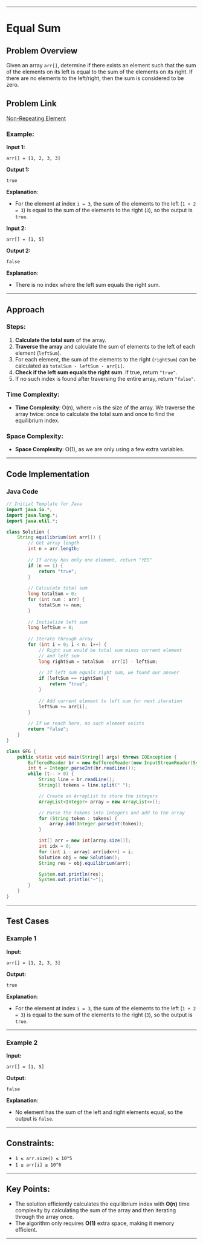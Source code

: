 

---

# Equal Sum

## Problem Overview

Given an array `arr[]`, determine if there exists an element such that the sum of the elements on its left is equal to the sum of the elements on its right. If there are no elements to the left/right, then the sum is considered to be zero.

## Problem Link
[Non-Repeating Element](https://www.geeksforgeeks.org/problems/equal-sum0810/1)

### Example:

**Input 1:**
```
arr[] = [1, 2, 3, 3]
```
**Output 1:**
```
true
```
**Explanation**: 
- For the element at index `i = 3`, the sum of the elements to the left (`1 + 2 = 3`) is equal to the sum of the elements to the right (`3`), so the output is `true`.

**Input 2:**
```
arr[] = [1, 5]
```
**Output 2:**
```
false
```
**Explanation**: 
- There is no index where the left sum equals the right sum.

---

## Approach

### Steps:
1. **Calculate the total sum** of the array.
2. **Traverse the array** and calculate the sum of elements to the left of each element (`leftSum`).
3. For each element, the sum of the elements to the right (`rightSum`) can be calculated as `totalSum - leftSum - arr[i]`.
4. **Check if the left sum equals the right sum**. If true, return `"true"`.
5. If no such index is found after traversing the entire array, return `"false"`.

### Time Complexity:
- **Time Complexity**: O(n), where `n` is the size of the array. We traverse the array twice: once to calculate the total sum and once to find the equilibrium index.
  
### Space Complexity:
- **Space Complexity**: O(1), as we are only using a few extra variables.

---

## Code Implementation

### Java Code

```java
// Initial Template for Java
import java.io.*;
import java.lang.*;
import java.util.*;

class Solution {
    String equilibrium(int arr[]) {
        // Get array length
        int n = arr.length;
        
        // If array has only one element, return "YES"
        if (n == 1) {
            return "true";
        }
        
        // Calculate total sum
        long totalSum = 0;
        for (int num : arr) {
            totalSum += num;
        }
        
        // Initialize left sum
        long leftSum = 0;
        
        // Iterate through array
        for (int i = 0; i < n; i++) {
            // Right sum would be total sum minus current element
            // and left sum
            long rightSum = totalSum - arr[i] - leftSum;
            
            // If left sum equals right sum, we found our answer
            if (leftSum == rightSum) {
                return "true";
            }
            
            // Add current element to left sum for next iteration
            leftSum += arr[i];
        }
        
        // If we reach here, no such element exists
        return "false";
    }
}

class GFG {
    public static void main(String[] args) throws IOException {
        BufferedReader br = new BufferedReader(new InputStreamReader(System.in));
        int t = Integer.parseInt(br.readLine());
        while (t-- > 0) {
            String line = br.readLine();
            String[] tokens = line.split(" ");

            // Create an ArrayList to store the integers
            ArrayList<Integer> array = new ArrayList<>();

            // Parse the tokens into integers and add to the array
            for (String token : tokens) {
                array.add(Integer.parseInt(token));
            }

            int[] arr = new int[array.size()];
            int idx = 0;
            for (int i : array) arr[idx++] = i;
            Solution obj = new Solution();
            String res = obj.equilibrium(arr);

            System.out.println(res);
            System.out.println("~");
        }
    }
}
```

---

## Test Cases

### Example 1
**Input:**
```
arr[] = [1, 2, 3, 3]
```

**Output:**
```
true
```
**Explanation**: 
- For the element at index `i = 3`, the sum of the elements to the left (`1 + 2 = 3`) is equal to the sum of the elements to the right (`3`), so the output is `true`.

---

### Example 2
**Input:**
```
arr[] = [1, 5]
```

**Output:**
```
false
```
**Explanation**: 
- No element has the sum of the left and right elements equal, so the output is `false`.

---

## Constraints:
- `1 ≤ arr.size() ≤ 10^5`
- `1 ≤ arr[i] ≤ 10^6`

---

## Key Points:
- The solution efficiently calculates the equilibrium index with **O(n)** time complexity by calculating the sum of the array and then iterating through the array once.
- The algorithm only requires **O(1)** extra space, making it memory efficient.

---
